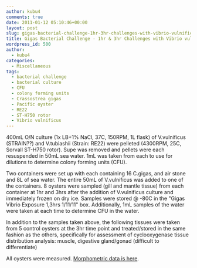 ```yaml
---
author: kubu4
comments: true
date: 2011-01-12 05:10:46+00:00
layout: post
slug: gigas-bacterial-challenge-1hr-3hr-challenges-with-vibrio-vulnificus
title: Gigas Bacterial Challenge - 1hr & 3hr Challenges with Vibrio vulnificus
wordpress_id: 500
author:
  - kubu4
categories:
  - Miscellaneous
tags:
  - bacterial challenge
  - bacterial culture
  - CFU
  - colony forming units
  - Crassostrea gigas
  - Pacific oyster
  - RE22
  - ST-H750 rotor
  - Vibrio vulnificus
---
```


400mL O/N culture (1x LB+1% NaCl, 37C, 150RPM, 1L flask) of V.vulnificus (STRAIN??) and V.tubiashii (Strain: RE22) were pelleted (4300RPM, 25C, Sorvall ST-H750 rotor). Supe was removed and pellets were each resuspended in 50mL sea water. 1mL was taken from each to use for dilutions to determine colony forming units (CFU).

Two containers were set up with each containing 16 C.gigas, and air stone and 8L of sea water. The entire 50mL of V.vulnificus was added to one of the containers. 8 oysters were sampled (gill and mantle tissue) from each container at 1hr and 3hrs after the addition of V.vulnificus culture and immediately frozen on dry ice. Samples were stored @ -80C in the "Gigas Vibrio Exposure 1,3hrs 1/11/11" box. Additionally, 1mL samples of the water were taken at each time to determine CFU in the water.

In addition to the samples taken above, the following tissues were taken from 5 control oysters at the 3hr time point and treated/stored in the same fashion as the others, specifically for assessment of cyclooxygenase tissue distribution analysis: muscle, digestive gland/gonad (difficult to differentiate)

All oysters were measured. [Morphometric data is here](https://spreadsheets0.google.com/ccc?key=tR9r8N8eohndICffCz-lfaQ&hl=en&authkey=CPGqqrIG#gid=0).
